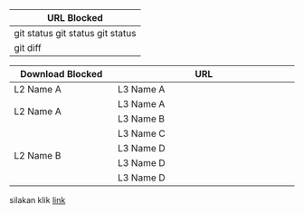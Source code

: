 |URL Blocked|
|---|
|git status git status git status|
|git diff|


<table>
    <thead>
        <tr>
            <th width="200">Download Blocked</th>
            <th width="400">URL</th>
        </tr>
    </thead>
    <tbody>
        <tr>
            <td>L2 Name A</td>
            <td>L3 Name A</td>
        </tr>
        <tr>
            <td rowspan=2>L2 Name A</td>
            <td>L3 Name A</td>
        </tr>
        <tr><td>L3 Name B</td></tr>
        <tr>
            <td rowspan=4>L2 Name B</td>
            <td>L3 Name C</td>
        </tr>
        <tr><td>L3 Name D</td></tr>
        <tr><td>L3 Name D</td></tr>
        <tr><td>L3 Name D</td></tr>
    </tbody>
</table>

silakan klik [link](https://github.com/squalldjun/hello-juned/blob/main/README.md)
